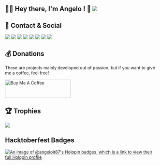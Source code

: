 ## 👨‍💻 Hey there, I'm Angelo ! 👋 ![](https://img.shields.io/badge/Intel%20Core_i5_12th-0071C5?logo=intel&logoColor=white)

## 📱 Contact & Social
[![](https://img.shields.io/badge/GitHub-%2312100E.svg?logo=github&logoColor=white)](https://github.com/angelodotnet) 
[![](https://img.shields.io/badge/LinkedIn-0077B5?logo=linkedin&logoColor=white)](https://linkedin.com/in/pirolaangelo) 
[![](https://img.shields.io/badge/Instagram-E4405F?logo=instagram&logoColor=white)](https://instagram.com/angeloit87)
[![](https://img.shields.io/badge/Telegram-2CA5E0?logo=telegram&logoColor=white)](https://t.me/angeloit87)
[![](https://img.shields.io/badge/YouTube-FF0000?logo=youtube&logoColor=white)](https://www.youtube.com/@angeloit87)
[![](https://img.shields.io/badge/Twitch-9146FF?logo=twitch&logoColor=white)](https://www.twitch.tv/angeloit87)
[![](https://img.shields.io/badge/website-000000?logo=About.me&logoColor=white)](https://about.me/AngeloPirola)
[![](https://img.shields.io/badge/Twitter-1DA1F2?logo=twitter&logoColor=white)](https://twitter.com/angeloit87)

## :moneybag: Donations
These are projects mainly developed out of passion, but if you want to give me a coffee, feel free!

<a href="https://www.buymeacoffee.com/angelodotnet" target="_blank"><img src="https://cdn.buymeacoffee.com/buttons/v2/default-blue.png" alt="Buy Me A Coffee" style="height: 60px !important;width: 217px !important;font_family=Comic" ></a>

<!--## :chart_with_upwards_trend: Statistics
[![GitHub Streak](https://streak-stats.demolab.com?user=angelodotnet&locale=it&date_format=j%2Fn%5B%2FY%5D)](https://git.io/streak-stats)
<p><img align="left" src="https://github-readme-stats.vercel.app/api/top-langs?username=angelodotnet&show_icons=true&locale=en&layout=compact" alt="angelodotnet" /></p>
<p>&nbsp;<img align="center" src="https://github-readme-stats.vercel.app/api?username=angelodotnet&show_icons=true&locale=en" alt="angelodotnet" /></p>-->

## :trophy: Trophies
![](https://github-profile-trophy.vercel.app/?username=angelodotnet&theme=default)

## Hacktoberfest Badges
[![An image of @angeloit87's Holopin badges, which is a link to view their full Holopin profile](https://holopin.me/angeloit87)](https://holopin.io/@angeloit87#badges)
<!--[![An image of @angeloit87's Holopin badges, which is a link to view their full Holopin profile](https://holopin.me/angeloit87)](https://holopin.io/@angeloit87)-->
